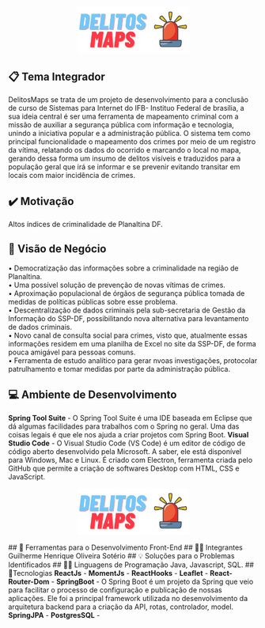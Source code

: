 <p align="center">
  <img src="delitosmaps-logoo.png" width="227" alt="Logo DelitosMaps" />
</p>

## 📋 Tema Integrador
DelitosMaps se trata de um projeto de desenvolvimento para a conclusão de curso de Sistemas para Internet do IFB- Instituo Federal de brasília, a sua ideia central é ser uma ferramenta  de mapeamento criminal com a missão de auxiliar a segurança pública com informação e tecnologia, unindo a iniciativa popular e a administração pública.
O sistema tem como principal funcionalidade o mapeamento dos crimes por meio de um registro da vítima, relatando os dados do ocorrido e marcando o local no mapa, gerando dessa forma um insumo de delitos visíveis e traduzidos para a população geral que irá se informar e se prevenir evitando transitar em locais com maior incidência de crimes.

## ✔️ Motivação
Altos índices de criminalidade de Planaltina DF.
## 🎯 Visão de Negócio
• Democratização das informações sobre a criminalidade na região de Planaltina.<br>
• Uma possível solução de prevenção de novas vítimas de crimes.<br>
• Aproximação populacional de órgãos de segurança pública tomada de medidas de políticas públicas sobre esse problema.<br>
• Descentralização de dados criminais pela sub-secretaria de Gestão da Informação do SSP-DF, possibilitando nova alternativa para levantamento de dados criminais.<br>
• Novo canal de consulta social para crimes, visto que, atualmente essas informações residem em uma planilha de Excel no site da SSP-DF, de forma pouca amigável para pessoas comuns.<br>
• Ferramenta de estudo analítico para gerar nvoas investigações, protocolar patrulhamento e tomar medidas por parte da administração pública.<br>
## 💻 Ambiente de Desenvolvimento
<b>Spring Tool Suite</b> - O Spring Tool Suite é uma IDE baseada em Eclipse que dá algumas facilidades para trabalhos com o Spring no geral. Uma das coisas legais é que ele nos ajuda a criar projetos com Spring Boot.
<b>Visual Studio Code</b> - O Visual Studio Code (VS Code) é um editor de código de código aberto desenvolvido pela Microsoft. A saber, ele está disponível para Windows, Mac e Linux. É criado com Electron, ferramenta criada pelo GitHub que permite a criação de softwares Desktop com HTML, CSS e JavaScript.
<p align="center">
  <img src="delitosmaps-logoo.png" width="227" alt="Logo DelitosMaps" />
</p>
## 🔧 Ferramentas para o Desenvolvimento
Front-End
## 👨‍💻 Integrantes
Guilherme Henrique Oliveira Sotério
## 💡 Soluções para o Problemas Identificados
## 🧑‍💻 Linguagens de Programação
Java, Javascript, SQL.
## 📝Tecnologias
<b>ReactJs</b> -
<b>MomentJs</b> -
<b>ReactHooks</b> -
<b>Leaflet</b> -
<b>React-Router-Dom</b> -
<b>SpringBoot</b> - O Spring Boot é um projeto da Spring que veio para facilitar o processo de configuração e publicação de nossas aplicações. Ele foi a principal framework utilizada no desenvolvimento  da arquitetura backend para a criação da API, rotas, controlador, model.
<b>SpringJPA</b> -
<b>PostgresSQL</b> -



